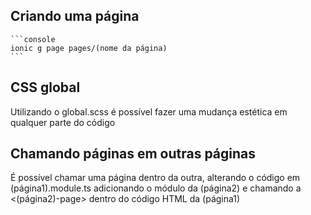 ## Criando uma página
    ```console
    ionic g page pages/(nome da página)
    ```
## CSS global
Utilizando o global.scss é possível fazer uma mudança estética em qualquer parte do código
## Chamando páginas em outras páginas
É possível chamar uma página dentro da outra, alterando o código em (página1).module.ts adicionando o módulo da (página2) e chamando a <(página2)-page> dentro do código HTML da (página1)
